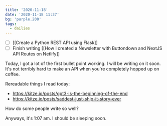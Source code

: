 ```yaml
---
title: '2020-11-18'
date: '2020-11-18 11:37'
bg: 'purple.200'
tags:
  - dailies
---
```


- [ ] [[Create a Python REST API using Flask]]
- [ ] Finish writing [[How I created a Newsletter with Buttondown and NextJS API Routes on Netlify]]

Today, I got a lot of the first bullet point working. I will be writing on it soon. It's not terribly hard to make an API when you're completely hopped up on coffee.

Rereadable things I read today:

- https://kitze.io/posts/gpt3-is-the-beginning-of-the-end
- https://kitze.io/posts/saddest-just-ship-it-story-ever

How do some people write so well?

Anyways, it's 1:07 am. I should be sleeping soon.
